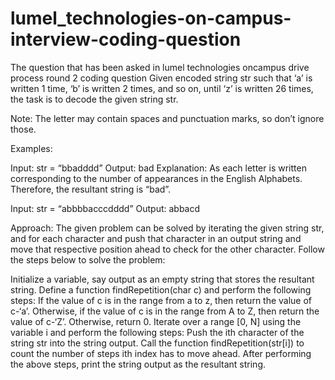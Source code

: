# lumel_technologies-on-campus-interview-coding-question
 The  question that has been asked in lumel technologies oncampus drive process round 2 coding question
 Given encoded string str such that ‘a’ is written 1 time, ‘b’ is written 2 times, and so on, until ‘z’ is written 26 times, the task is to decode the given string str. 

Note: The letter may contain spaces and punctuation marks, so don’t ignore those.

Examples:


Input: str = “bbadddd”
Output: bad
Explanation:
As each letter is written corresponding to the number of appearances in the English Alphabets. Therefore, the resultant string is “bad”.


Input: str = “abbbbacccdddd”
Output: abbacd


Approach: The given problem can be solved by iterating the given string str, and for each character and push that character in an output string and move that respective position ahead to check for the other character. Follow the steps below to solve the problem:

Initialize a variable, say output as an empty string that stores the resultant string.
Define a function findRepetition(char c) and perform the following steps:
If the value of c is in the range from a to z, then return the value of c-‘a’.
Otherwise, if the value of c is in the range from A to Z, then return the value of c-‘Z’.
Otherwise, return 0.
Iterate over a range [0, N] using the variable i and perform the following steps:
Push the ith character of the string str into the string output.
Call the function findRepetition(str[i]) to count the number of steps ith index has to move ahead.
After performing the above steps, print the string output as the resultant string.
